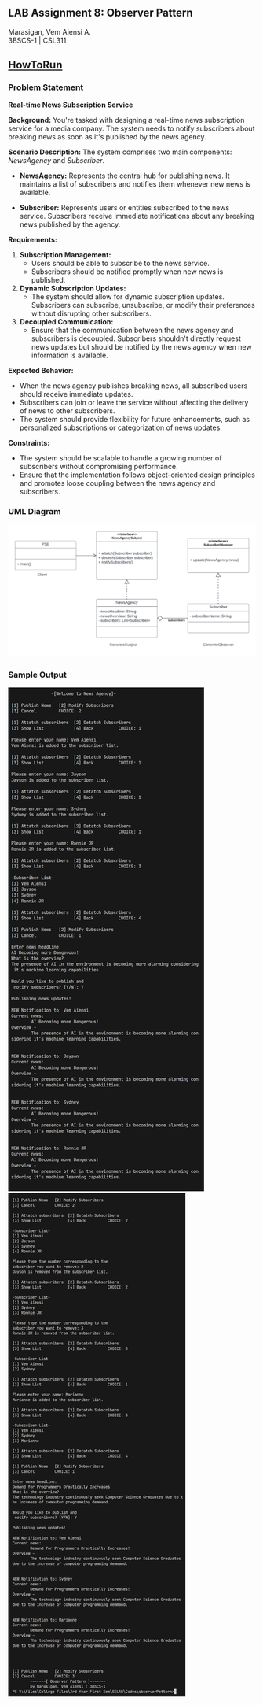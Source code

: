 ## LAB Assignment 8: Observer Pattern
Marasigan, Vem Aiensi A. <br>
3BSCS-1 | CSL311 <br>
## <a href = "https://github.com/VemAiensi/SoftEng1/blob/main/RunCode/HowToRunCodeIntelliJ.md">HowToRun</a>

### Problem Statement
**Real-time News Subscription Service**

**Background:** You're tasked with designing a real-time news subscription service for a media company. The system needs to notify subscribers about breaking news as soon as it's published by the news agency.

**Scenario Description:** The system comprises two main components: *NewsAgency* and *Subscriber*.

* **NewsAgency:** Represents the central hub for publishing news. It maintains a list of subscribers and notifies them whenever new news is available.

* **Subscriber:** Represents users or entities subscribed to the news service. Subscribers receive immediate notifications about any breaking news published by the agency.

**Requirements:**

1. **Subscription Management:**
    * Users should be able to subscribe to the news service.
    * Subscribers should be notified promptly when new news is published.
2. **Dynamic Subscription Updates:**
    * The system should allow for dynamic subscription updates. Subscribers can subscribe, unsubscribe, or modify their preferences without disrupting other subscribers.
3. **Decoupled Communication:**
    * Ensure that the communication between the news agency and subscribers is decoupled. Subscribers shouldn't directly request news updates but should be notified by the news agency when new information is available.

**Expected Behavior:**

* When the news agency publishes breaking news, all subscribed users should receive immediate updates.
* Subscribers can join or leave the service without affecting the delivery of news to other subscribers.
* The system should provide flexibility for future enhancements, such as personalized subscriptions or categorization of news updates.

**Constraints:**
* The system should be scalable to handle a growing number of subscribers without compromising performance.
* Ensure that the implementation follows object-oriented design principles and promotes loose coupling between the news agency and subscribers.

### UML Diagram
![](UMLDiagram.png)

### Sample Output
![](resultPage1.png)
![](resultPage2.png)
